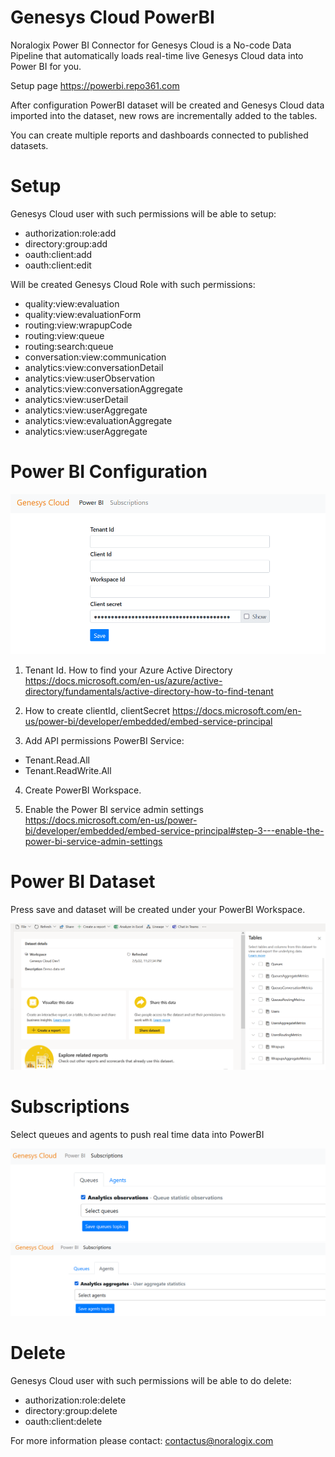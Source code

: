 # Genesys Cloud PowerBI

Noralogix Power BI Connector for Genesys Cloud is a No-code Data Pipeline that automatically loads real-time live Genesys Cloud data into Power BI for you.

Setup page https://powerbi.repo361.com

After configuration PowerBI dataset will be created and Genesys Cloud data imported into the dataset, new rows are incrementally added to the tables.

You can create multiple reports and dashboards connected to published datasets.

# Setup

Genesys Cloud user with such permissions will be able to setup:
- authorization:role:add
- directory:group:add
- oauth:client:add
- oauth:client:edit

Will be created Genesys Cloud Role with such permissions:
- quality:view:evaluation
- quality:view:evaluationForm
- routing:view:wrapupCode
- routing:view:queue
- routing:search:queue
- conversation:view:communication
- analytics:view:conversationDetail
- analytics:view:userObservation
- analytics:view:conversationAggregate
- analytics:view:userDetail
- analytics:view:userAggregate
- analytics:view:evaluationAggregate
- analytics:view:userAggregate

# Power BI Configuration 

![lab image](powerbi-settings.png)

1. Tenant Id. How to find your Azure Active Directory
https://docs.microsoft.com/en-us/azure/active-directory/fundamentals/active-directory-how-to-find-tenant

2. How to create clientId, clientSecret
https://docs.microsoft.com/en-us/power-bi/developer/embedded/embed-service-principal

3. Add API permissions 
PowerBI Service: 
- Tenant.Read.All 
- Tenant.ReadWrite.All 

4. Create PowerBI Workspace.

5. Enable the Power BI service admin settings
https://docs.microsoft.com/en-us/power-bi/developer/embedded/embed-service-principal#step-3---enable-the-power-bi-service-admin-settings

# Power BI Dataset

Press save and dataset will be created under your PowerBI Workspace.

![lab image](powerbi-dataset-tables.png)

# Subscriptions

Select queues and agents to push real time data into PowerBI

![lab image](subscriptions-queues.png)
![lab image](subscriptions-agents.png)

# Delete
Genesys Cloud user with such permissions will be able to do delete:
- authorization:role:delete
- directory:group:delete
- oauth:client:delete

For more information please contact: [contactus@noralogix.com](mailto:contactus@noralogix.com)
